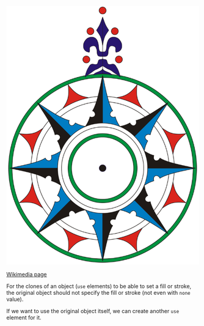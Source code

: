 ![The vector graphic](2-reworked.svg)

[Wikimedia page](https://commons.wikimedia.org/wiki/File:Compass_rose_pale.svg)

For the clones of an object (`use` elements) to be able to set a fill or stroke,
the original object should not specify the fill or stroke (not even with `none` value).

If we want to use the original object itself, we can create another `use` element for it.
